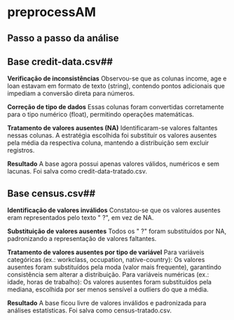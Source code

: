 # preprocessAM

## Passo a passo da análise

## Base credit-data.csv##

**Verificação de inconsistências**
Observou-se que as colunas income, age e loan estavam em formato de texto (string), contendo pontos adicionais que impediam a conversão direta para números.

**Correção de tipo de dados**
Essas colunas foram convertidas corretamente para o tipo numérico (float), permitindo operações matemáticas.

**Tratamento de valores ausentes (NA)**
Identificaram-se valores faltantes nessas colunas.
A estratégia escolhida foi substituir os valores ausentes pela média da respectiva coluna, mantendo a distribuição sem excluir registros.

**Resultado**
A base agora possui apenas valores válidos, numéricos e sem lacunas.
Foi salva como credit-data-tratado.csv.


## Base census.csv##

**Identificação de valores inválidos**
Constatou-se que os valores ausentes eram representados pelo texto " ?", em vez de NA.

**Substituição de valores ausentes**
Todos os " ?" foram substituídos por NA, padronizando a representação de valores faltantes.

**Tratamento de valores ausentes por tipo de variável**
Para variáveis categóricas (ex.: workclass, occupation, native-country):
Os valores ausentes foram substituídos pela moda (valor mais frequente), garantindo consistência sem alterar a distribuição.
Para variáveis numéricas (ex.: idade, horas de trabalho):
Os valores ausentes foram substituídos pela mediana, escolhida por ser menos sensível a outliers do que a média.

**Resultado**
A base ficou livre de valores inválidos e padronizada para análises estatísticas.
Foi salva como census-tratado.csv.
